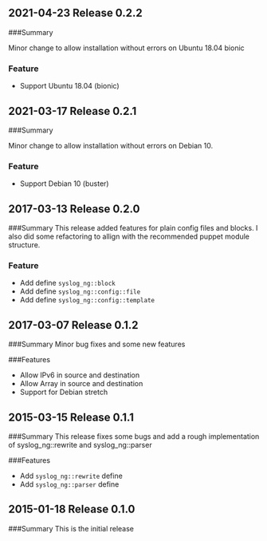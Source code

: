 ## 2021-04-23 Release 0.2.2
###Summary

Minor change to allow installation without errors on Ubuntu 18.04 bionic

### Feature
- Support Ubuntu 18.04 (bionic)

## 2021-03-17 Release 0.2.1
###Summary

Minor change to allow installation without errors on Debian 10.

### Feature
- Support Debian 10 (buster)

## 2017-03-13 Release 0.2.0
###Summary
This release added features for plain config files and blocks.
I also did some refactoring to allign with the recommended puppet module structure.

### Feature
- Add define `syslog_ng::block`
- Add define `syslog_ng::config::file`
- Add define `syslog_ng::config::template`

## 2017-03-07 Release 0.1.2
###Summary
Minor bug fixes and some new features

###Features
- Allow IPv6 in source and destination
- Allow Array in source and destination
- Support for Debian stretch

## 2015-03-15 Release 0.1.1
###Summary
This release fixes some bugs and add a rough implementation of syslog_ng::rewrite and syslog_ng::parser

###Features
- Add `syslog_ng::rewrite` define
- Add `syslog_ng::parser` define
 
## 2015-01-18 Release 0.1.0
###Summary
This is the initial release
